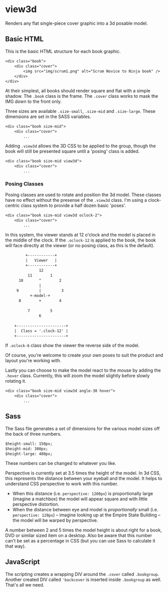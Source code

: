 # view3d
Renders any flat single-piece cover graphic into a 3d posable model.

## Basic HTML 

This is the basic HTML structure for each book graphic. 

    <div class="book">
        <div class="cover">
            <img src="img/scrum1.png" alt="Scrum Novice to Ninja book" />
        </div>
    </div>

At their simplest, all books should render square and flat with a simple shadow. The `.book` class is the frame. The `.cover` class works to mask the IMG down to the front only. 

Three sizes are available `.size-small`, `.size-mid` and `.size-large`. These dimensions are set in the SASS variables. 

    <div class="book size-mid">
        <div class="cover">
            ...
            
Adding `.view3d` allows the 3D CSS to be applied to the group, though the book will still be presented square until a 'posing' class is added.

    <div class="book size-mid view3d">
        <div class="cover">
            ...
  
### Posing Classes

Posing classes are used to rotate and position the 3d model. These classes have no effect without the presense of the `.view3d` class. I'm using a clock-centric class system to provide a half dozen basic 'poses'.

    <div class="book size-mid view3d oclock-2">
        <div class="cover">
            ...

In this system, the viewer stands at 12 o'clock and the model is placed in the middle of the clock. If the `.oclock-12` is applied to the book, the book will face directly at the viewer (or no posing class, as this is the default).

             +------------+
             |   Viewer   |
             +------------+
                   12
              11        1
          10       ^        2
                   |
         9         |         3
               +-model-+
          8        +        4
        
              7         5
                   6
        
        +----------------------+
        |  Class = '.clock-12' |
        +----------------------+

If `.oclock-6` class show the viewer the reverse side of the model.

Of course, you're welcome to create your own poses to suit the product and layout you're working with.

Lastly you can choose to make the model react to the mouse by adding the `.hover` class. Currently, this will zoom the model slightly before slowly rotating it. 

    <div class="book size-mid view3d angle-30 hover">
        <div class="cover">
            ...

## Sass

The Sass file generates a set of dimensions for the various model sizes off the back of three numbers.

    $height-small: 150px;
    $height-mid: 300px;
    $height-large: 480px;

These numbers can be changed to whatever you like.

Perspective is currently set at 3.5 times the height of the model. In 3d CSS, this represents the distance between your eyeball and the model. It helps to understand CSS perspective to work with this number. 

- When this distance (i.e. `perspective: 1200px`) is proportionally large (imagine a matchbox) the model will appear square and with little perspective distortion. 
- When the distance between eye and model is _proportionally_ small (i.e. `perspective: 120px`) – imagine looking up at the Empire State Building – the model will be warped by perspective. 

A number between 2 and 5 times the model height is about right for a book, DVD or similar sized item on a desktop. Also be aware that this number can't be set as a percentage in CSS (but you can use Sass to calculate it that way).



## JavaScript

The scripting creates a wrapping DIV around the `.cover` called `.bookgroup`. Another created DIV called `'backcover` is inserted inside `.bookgroup` as well. That's all we need.

